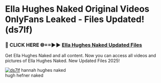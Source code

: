 # Ella Hughes Naked Original Videos 0nlyFans Leaked - Files Updated! (ds7lf)

<h3>🔴 CLICK HERE 🌐==►► <a href="https://tinyurl.com/up5wt9bj" rel="nofollow">Ella Hughes Naked Updated Files</a></h3>

Get Ella Hughes Naked and all content. Now you can access all videos and pictures of Ella Hughes Naked. New Updated Files 2025!

[![ds7lf](https://i.imgur.com/ABiUzMV.gif)](https://tinyurl.com/up5wt9bj)
hannah hughes naked<br>
hugh hefner naked